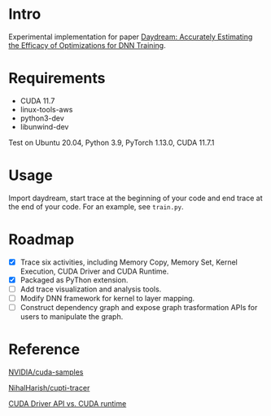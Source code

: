 # Intro
Experimental implementation for paper [Daydream: Accurately Estimating the Efficacy of Optimizations for DNN Training](https://www.usenix.org/conference/atc20/presentation/zhu-hongyu).

# Requirements
- CUDA 11.7
- linux-tools-aws
- python3-dev
- libunwind-dev

Test on Ubuntu 20.04, Python 3.9, PyTorch 1.13.0, CUDA 11.7.1

# Usage
Import daydream, start trace at the beginning of your code and end trace at the end of your code. For an example, see `train.py`.

# Roadmap
- [x] Trace six activities, including Memory Copy, Memory Set, Kernel Execution, CUDA Driver and CUDA Runtime.
- [x] Packaged as PyThon extension.
- [ ] Add trace visualization and analysis tools.
- [ ] Modify DNN framework for kernel to layer mapping.
- [ ] Construct dependency graph and expose graph trasformation APIs for users to manipulate the graph.

# Reference
[NVIDIA/cuda-samples](https://github.com/NVIDIA/cuda-samples)

[NihalHarish/cupti-tracer](https://github.com/NihalHarish/cupti-tracer)

[CUDA Driver API vs. CUDA runtime](https://stackoverflow.com/questions/242894/cuda-driver-api-vs-cuda-runtime)